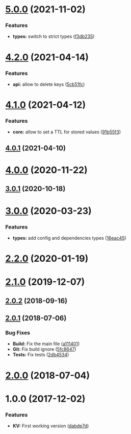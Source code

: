# [5.0.0](https://github.com/nfroidure/memory-kv-store/compare/v4.2.0...v5.0.0) (2021-11-02)


### Features

* **types:** switch to strict types ([f3db235](https://github.com/nfroidure/memory-kv-store/commit/f3db2350c8718ed06bbaf3d81cf20eb6f5d93592))



# [4.2.0](https://github.com/nfroidure/memory-kv-store/compare/v4.1.0...v4.2.0) (2021-04-14)


### Features

* **api:** allow to delete keys ([5cb51fc](https://github.com/nfroidure/memory-kv-store/commit/5cb51fcfe2a391fbcef068011fe3b5f92812ccdc))



# [4.1.0](https://github.com/nfroidure/memory-kv-store/compare/v4.0.1...v4.1.0) (2021-04-12)


### Features

* **core:** allow to set a TTL for stored values ([91b55f3](https://github.com/nfroidure/memory-kv-store/commit/91b55f3bf3895f1486978a64529349325dcff54d))



## [4.0.1](https://github.com/nfroidure/memory-kv-store/compare/v4.0.0...v4.0.1) (2021-04-10)



# [4.0.0](https://github.com/nfroidure/memory-kv-store/compare/v3.0.1...v4.0.0) (2020-11-22)



## [3.0.1](https://github.com/nfroidure/memory-kv-store/compare/v3.0.0...v3.0.1) (2020-10-18)



# [3.0.0](https://github.com/nfroidure/memory-kv-store/compare/v2.2.0...v3.0.0) (2020-03-23)


### Features

* **types:** add config and dependencies types ([16eac45](https://github.com/nfroidure/memory-kv-store/commit/16eac45a374ae2cda7e80fbf6418d9c54806e1ed))



# [2.2.0](https://github.com/nfroidure/memory-kv-store/compare/v2.1.0...v2.2.0) (2020-01-19)



# [2.1.0](https://github.com/nfroidure/memory-kv-store/compare/v2.0.2...v2.1.0) (2019-12-07)



<a name="2.0.2"></a>
## [2.0.2](https://github.com/nfroidure/memory-kv-store/compare/v2.0.1...v2.0.2) (2018-09-16)



<a name="2.0.1"></a>
## [2.0.1](https://github.com/nfroidure/memory-kv-store/compare/v2.0.0...v2.0.1) (2018-07-06)


### Bug Fixes

* **Build:** Fix the main file ([a111401](https://github.com/nfroidure/memory-kv-store/commit/a111401))
* **Git:** Fix build ignore ([5fc8647](https://github.com/nfroidure/memory-kv-store/commit/5fc8647))
* **Tests:** Fix tests ([2db4534](https://github.com/nfroidure/memory-kv-store/commit/2db4534))



<a name="2.0.0"></a>
# [2.0.0](https://github.com/nfroidure/memory-kv-store/compare/v1.0.0...v2.0.0) (2018-07-04)



<a name="1.0.0"></a>
# 1.0.0 (2017-12-02)


### Features

* **KV:** First working version ([dabde7d](https://github.com/nfroidure/memory-kv-store/commit/dabde7d))



